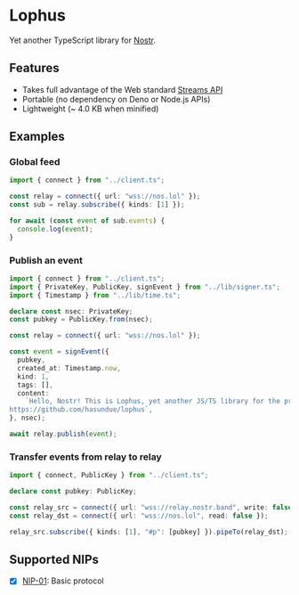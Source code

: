 # Lophus

Yet another TypeScript library for [Nostr][nostr].

## Features

- Takes full advantage of the Web standard [Streams API][streams-api]
- Portable (no dependency on Deno or Node.js APIs)
- Lightweight (~ 4.0 KB when minified)

[nostr]: https://nostr.com
[streams-api]: https://developer.mozilla.org/en-US/docs/Web/API/Streams_API

## Examples

### Global feed

```ts
import { connect } from "../client.ts";

const relay = connect({ url: "wss://nos.lol" });
const sub = relay.subscribe({ kinds: [1] });

for await (const event of sub.events) {
  console.log(event);
}
```

### Publish an event

```ts
import { connect } from "../client.ts";
import { PrivateKey, PublicKey, signEvent } from "../lib/signer.ts";
import { Timestamp } from "../lib/time.ts";

declare const nsec: PrivateKey;
const pubkey = PublicKey.from(nsec);

const relay = connect({ url: "wss://nos.lol" });

const event = signEvent({
  pubkey,
  created_at: Timestamp.now,
  kind: 1,
  tags: [],
  content:
    `Hello, Nostr! This is Lophus, yet another JS/TS library for the protocol.
https://github.com/hasundue/lophus`,
}, nsec);

await relay.publish(event);
```

### Transfer events from relay to relay

```ts
import { connect, PublicKey } from "../client.ts";

declare const pubkey: PublicKey;

const relay_src = connect({ url: "wss://relay.nostr.band", write: false });
const relay_dst = connect({ url: "wss://nos.lol", read: false });

relay_src.subscribe({ kinds: [1], "#p": [pubkey] }).pipeTo(relay_dst);
```

## Supported NIPs

- [x] [NIP-01](https://github.com/nostr-protocol/nips/blob/master/01.md): Basic
      protocol

